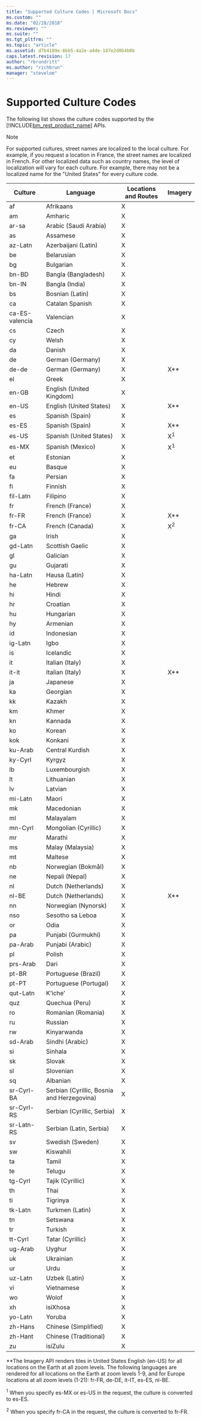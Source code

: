 ```yaml
---
title: "Supported Culture Codes | Microsoft Docs"
ms.custom: ""
ms.date: "02/28/2018"
ms.reviewer: ""
ms.suite: ""
ms.tgt_pltfrm: ""
ms.topic: "article"
ms.assetid: d7b4109e-8bb5-4a2e-a4de-187e2d0b4b0b
caps.latest.revision: 17
author: "rbrundritt"
ms.author: "richbrun"
manager: "stevelom"
---
```

# Supported Culture Codes
The following list shows the culture codes supported by the [!INCLUDE[bm_rest_product_name](../articles/includes/bm-rest-product-name-md.md)] APIs.  
  
> [!NOTE]
>  For supported cultures, street names are localized to the local culture. For example, if you request a location in France, the street names are localized in French. For other localized data such as country names, the level of localization will vary for each culture. For example, there may not be a localized name for the "United States" for every culture code.  
  
|Culture|Language|Locations and Routes|Imagery|  
|-------------|--------------|--------------------------|-------------|  
|af|Afrikaans|X||  
|am|Amharic|X||  
|ar-sa|Arabic (Saudi Arabia)|X||  
|as|Assamese|X||  
|az-Latn|Azerbaijani (Latin)|X||  
|be|Belarusian|X||  
|bg|Bulgarian|X||  
|bn-BD|Bangla (Bangladesh)|X||  
|bn-IN|Bangla (India)|X||  
|bs|Bosnian (Latin)|X||  
|ca|Catalan Spanish|X||  
|ca-ES-valencia|Valencian|X||  
|cs|Czech|X||  
|cy|Welsh|X||  
|da|Danish|X||  
|de|German (Germany)|X||  
|de-de|German (Germany)|X|X**|  
|el|Greek|X||  
|en-GB|English (United Kingdom)|X||  
|en-US|English (United States)|X|X**|  
|es|Spanish (Spain)|X||  
|es-ES|Spanish (Spain)|X|X**|  
|es-US|Spanish (United States)|X|X<sup>1</sup>|  
|es-MX|Spanish (Mexico)|X|X<sup>1</sup>|  
|et|Estonian|X||  
|eu|Basque|X||  
|fa|Persian|X||  
|fi|Finnish|X||  
|fil-Latn|Filipino|X||  
|fr|French (France)|X||  
|fr-FR|French (France)|X|X**|  
|fr-CA|French (Canada)|X|X<sup>2</sup>|  
|ga|Irish|X||  
|gd-Latn|Scottish Gaelic|X||  
|gl|Galician|X||  
|gu|Gujarati|X||  
|ha-Latn|Hausa (Latin)|X||  
|he|Hebrew|X||  
|hi|Hindi|X||  
|hr|Croatian|X||  
|hu|Hungarian|X||  
|hy|Armenian|X||  
|id|Indonesian|X||  
|ig-Latn|Igbo|X||  
|is|Icelandic|X||  
|it|Italian (Italy)|X||  
|it-it|Italian (Italy)|X|X**|  
|ja|Japanese|X||  
|ka|Georgian|X||  
|kk|Kazakh|X||  
|km|Khmer|X||  
|kn|Kannada|X||  
|ko|Korean|X||  
|kok|Konkani|X||  
|ku-Arab|Central Kurdish|X||  
|ky-Cyrl|Kyrgyz|X||  
|lb|Luxembourgish|X||  
|lt|Lithuanian|X||  
|lv|Latvian|X||  
|mi-Latn|Maori|X||  
|mk|Macedonian|X||  
|ml|Malayalam|X||  
|mn-Cyrl|Mongolian (Cyrillic)|X||  
|mr|Marathi|X||  
|ms|Malay (Malaysia)|X||  
|mt|Maltese|X||  
|nb|Norwegian (Bokmål)|X||  
|ne|Nepali (Nepal)|X||  
|nl|Dutch (Netherlands)|X||  
|nl-BE|Dutch (Netherlands)|X|X**|  
|nn|Norwegian (Nynorsk)|X||  
|nso|Sesotho sa Leboa|X||  
|or|Odia|X||  
|pa|Punjabi (Gurmukhi)|X||  
|pa-Arab|Punjabi (Arabic)|X||  
|pl|Polish|X||  
|prs-Arab|Dari|X||  
|pt-BR|Portuguese (Brazil)|X||  
|pt-PT|Portuguese (Portugal)|X||  
|qut-Latn|K’iche’|X||  
|quz|Quechua (Peru)|X||  
|ro|Romanian (Romania)|X||  
|ru|Russian|X||  
|rw|Kinyarwanda|X||  
|sd-Arab|Sindhi (Arabic)|X||  
|si|Sinhala|X||  
|sk|Slovak|X||  
|sl|Slovenian|X||  
|sq|Albanian|X||  
|sr-Cyrl-BA|Serbian (Cyrillic, Bosnia and Herzegovina)|X||  
|sr-Cyrl-RS|Serbian (Cyrillic, Serbia)|X||  
|sr-Latn-RS|Serbian (Latin, Serbia)|X||  
|sv|Swedish (Sweden)|X||  
|sw|Kiswahili|X||  
|ta|Tamil|X||  
|te|Telugu|X||  
|tg-Cyrl|Tajik (Cyrillic)|X||  
|th|Thai|X||  
|ti|Tigrinya|X||  
|tk-Latn|Turkmen (Latin)|X||  
|tn|Setswana|X||  
|tr|Turkish|X||  
|tt-Cyrl|Tatar (Cyrillic)|X||  
|ug-Arab|Uyghur|X||  
|uk|Ukrainian|X||  
|ur|Urdu|X||  
|uz-Latn|Uzbek (Latin)|X||  
|vi|Vietnamese|X||  
|wo|Wolof|X||  
|xh|isiXhosa|X||  
|yo-Latn|Yoruba|X||  
|zh-Hans|Chinese (Simplified)|X||  
|zh-Hant|Chinese (Traditional)|X||  
|zu|isiZulu|X||  
  
 **The Imagery API renders tiles in United States English (en-US) for all locations on the Earth at all zoom levels. The following languages are rendered for all locations on the Earth at zoom levels 1-9, and for Europe locations at all zoom levels (1-21): fr-FR, de-DE, it-IT, es-ES, nl-BE.  
  
 <sup>1</sup> When you specify es-MX or es-US in the request, the culture is converted to es-ES.  
  
 <sup>2</sup> When you specify fr-CA in the request, the culture is converted to fr-FR.